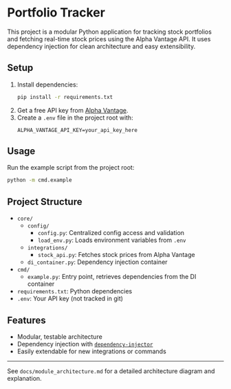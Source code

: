 # Portfolio Tracker

This project is a modular Python application for tracking stock portfolios and fetching real-time stock prices using the Alpha Vantage API. It uses dependency injection for clean architecture and easy extensibility.

## Setup

1. Install dependencies:
   ```sh
   pip install -r requirements.txt
   ```
2. Get a free API key from [Alpha Vantage](https://www.alphavantage.co/support/#api-key).
3. Create a `.env` file in the project root with:
   ```
   ALPHA_VANTAGE_API_KEY=your_api_key_here
   ```

## Usage

Run the example script from the project root:
```sh
python -m cmd.example
```

## Project Structure

- `core/`
  - `config/`
    - `config.py`: Centralized config access and validation
    - `load_env.py`: Loads environment variables from `.env`
  - `integrations/`
    - `stock_api.py`: Fetches stock prices from Alpha Vantage
  - `di_container.py`: Dependency injection container
- `cmd/`
  - `example.py`: Entry point, retrieves dependencies from the DI container
- `requirements.txt`: Python dependencies
- `.env`: Your API key (not tracked in git)

## Features
- Modular, testable architecture
- Dependency injection with [`dependency-injector`](https://python-dependency-injector.ets-labs.org/)
- Easily extendable for new integrations or commands

---
See `docs/module_architecture.md` for a detailed architecture diagram and explanation.
